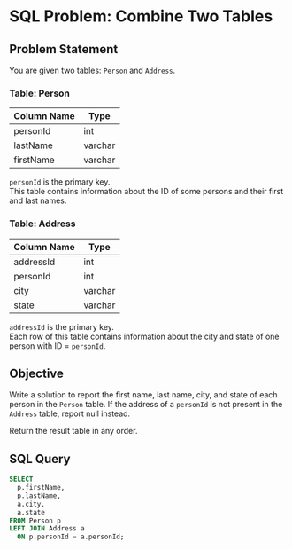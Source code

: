 # SQL Problem: Combine Two Tables

## Problem Statement

You are given two tables: `Person` and `Address`.

### Table: Person

| Column Name | Type    |
|-------------|---------|
| personId    | int     |
| lastName    | varchar |
| firstName   | varchar |

`personId` is the primary key.  
This table contains information about the ID of some persons and their first and last names.

### Table: Address

| Column Name | Type    |
|-------------|---------|
| addressId   | int     |
| personId    | int     |
| city        | varchar |
| state       | varchar |

`addressId` is the primary key.  
Each row of this table contains information about the city and state of one person with ID = `personId`.

## Objective

Write a solution to report the first name, last name, city, and state of each person in the `Person` table. If the address of a `personId` is not present in the `Address` table, report null instead.

Return the result table in any order.

## SQL Query

```sql
SELECT 
  p.firstName, 
  p.lastName, 
  a.city, 
  a.state
FROM Person p
LEFT JOIN Address a 
  ON p.personId = a.personId;


